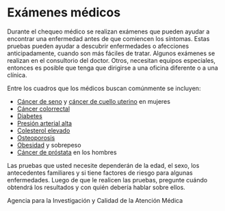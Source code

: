 Exámenes médicos
================


Durante el chequeo médico se realizan exámenes que pueden ayudar a encontrar una enfermedad antes de que comiencen los síntomas. Estas pruebas pueden ayudar a descubrir enfermedades o afecciones anticipadamente, cuando son más fáciles de tratar. Algunos exámenes se realizan en el consultorio del doctor. Otros, necesitan equipos especiales, entonces es posible que tenga que dirigirse a una oficina diferente o a una clínica. 


Entre los cuadros que los médicos buscan comúnmente se incluyen:

* [Cáncer de seno](https://medlineplus.gov/spanish/breastcancer.html) y [cáncer de cuello uterino](https://medlineplus.gov/spanish/cervicalcancerscreening.html) en mujeres
* [Cáncer colorrectal](https://medlineplus.gov/spanish/colorectalcancer.html)
* [Diabetes](https://medlineplus.gov/spanish/diabetes.html)
* [Presión arterial alta](https://medlineplus.gov/spanish/highbloodpressure.html)
* [Colesterol elevado](https://medlineplus.gov/spanish/cholesterol.html)
* [Osteoporosis](https://medlineplus.gov/spanish/osteoporosis.html)
* [Obesidad](https://medlineplus.gov/spanish/obesity.html) y sobrepeso
* [Cáncer de próstata](https://medlineplus.gov/spanish/prostatecancerscreening.html) en los hombres


Las pruebas que usted necesite dependerán de la edad, el sexo, los antecedentes familiares y si tiene factores de riesgo para algunas enfermedades. Luego de que le realicen las pruebas, pregunte cuándo obtendrá los resultados y con quién debería hablar sobre ellos. 


 Agencia para la Investigación y Calidad de la Atención Médica 

